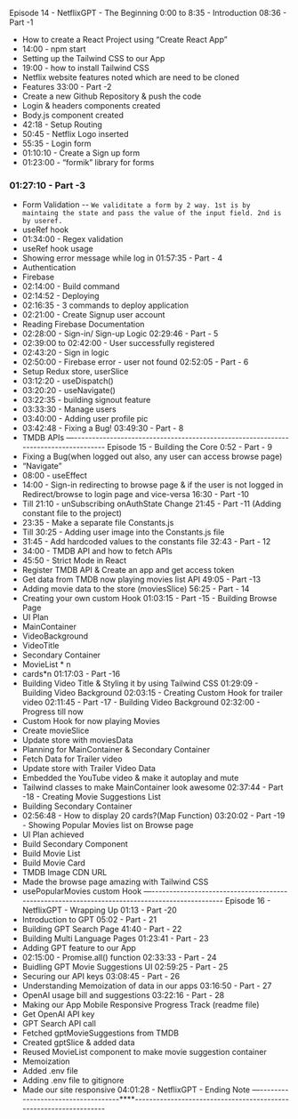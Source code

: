 Episode 14 - NetflixGPT - The Beginning
0:00 to 8:35 - Introduction
08:36 - Part -1

- How to create a React Project using “Create React App”
- 14:00 - npm start
- Setting up the Tailwind CSS to our App
- 19:00 - how to install Tailwind CSS
- Netflix website features noted which are need to be cloned
- Features
  33:00 - Part -2
- Create a new Github Repository & push the code
- Login & headers components created
- Body.js component created
- 42:18 - Setup Routing
- 50:45 - Netflix Logo inserted
- 55:35 - Login form
- 01:10:10 - Create a Sign up form
- 01:23:00 - “formik” library for forms

### 01:27:10 - Part -3

- Form Validation -- `We validitate a form by 2 way.
1st is by maintaing the state and pass the value of the input field.
2nd is by useref.`
- useRef hook
- 01:34:00 - Regex validation
- useRef hook usage
- Showing error message while log in
  01:57:35 - Part - 4
- Authentication
- Firebase
- 02:14:00 - Build command
- 02:14:52 - Deploying
- 02:16:35 - 3 commands to deploy application
- 02:21:00 - Create Signup user account
- Reading Firebase Documentation
- 02:28:00 - Sign-in/ Sign-up Logic
  02:29:46 - Part - 5
- 02:39:00 to 02:42:00 - User successfully registered
- 02:43:20 - Sign in logic
- 02:50:00 - Firebase error - user not found
  02:52:05 - Part - 6
- Setup Redux store, userSlice
- 03:12:20 - useDispatch()
- 03:20:20 - useNavigate()
- 03:22:35 - building signout feature
- 03:33:30 - Manage users
- 03:40:00 - Adding user profile pic
- 03:42:48 - Fixing a Bug!
  03:49:30 - Part - 8
- TMDB APIs
  —-----------------------------------------------------------------------------------
  Episode 15 - Building the Core
  0:52 - Part - 9
- Fixing a Bug(when logged out also, any user can access browse page)
- “Navigate”
- 08:00 - useEffect
- 14:00 - Sign-in redirecting to browse page & if the user is not logged in Redirect/browse
  to login page and vice-versa
  16:30 - Part -10
- Till 21:10 - unSubscribing onAuthState Change
  21:45 - Part -11 (Adding constant file to the project)
- 23:35 - Make a separate file Constants.js
- Till 30:25 - Adding user image into the Constants.js file
- 31:45 - Add hardcoded values to the constants file
  32:43 - Part - 12
- 34:00 - TMDB API and how to fetch APIs
- 45:50 - Strict Mode in React
- Register TMDB API & Create an app and get access token
- Get data from TMDB now playing movies list API
  49:05 - Part -13
- Adding movie data to the store (moviesSlice)
  56:25 - Part - 14
- Creating your own custom Hook
  01:03:15 - Part -15 - Building Browse Page
- UI Plan
- MainContainer
- VideoBackground
- VideoTitle
- Secondary Container
- MovieList \* n
- cards\*n
  01:17:03 - Part -16
- Building Video Title & Styling it by using Tailwind CSS
  01:29:09 - Building Video Background
  02:03:15 - Creating Custom Hook for trailer video
  02:11:45 - Part -17 - Building Video Background
  02:32:00 - Progress till now
- Custom Hook for now playing Movies
- Create movieSlice
- Update store with moviesData
- Planning for MainContainer & Secondary Container
- Fetch Data for Trailer video
- Update store with Trailer Video Data
- Embedded the YouTube video & make it autoplay and mute
- Tailwind classes to make MainContainer look awesome
  02:37:44 - Part -18 - Creating Movie Suggestions List
- Building Secondary Container
- 02:56:48 - How to display 20 cards?(Map Function)
  03:20:02 - Part -19 - Showing Popular Movies list on Browse page
- UI Plan achieved
- Build Secondary Component
- Build Movie List
- Build Movie Card
- TMDB Image CDN URL
- Made the browse page amazing with Tailwind CSS
- usePopularMovies custom Hook
  —----------------------------------------------------------------------------------------------
  Episode 16 - NetflixGPT - Wrapping Up
  01:13 - Part -20
- Introduction to GPT
  05:02 - Part - 21
- Building GPT Search Page
  41:40 - Part - 22
- Building Multi Language Pages
  01:23:41 - Part - 23
- Adding GPT feature to our App
- 02:15:00 - Promise.all() function
  02:33:33 - Part - 24
- Buidling GPT Movie Suggestions UI
  02:59:25 - Part - 25
- Securing our API keys
  03:08:45 - Part - 26
- Understanding Memoization of data in our apps
  03:16:50 - Part - 27
- OpenAI usage bill and suggestions
  03:22:16 - Part - 28
- Making our App Mobile Responsive
  Progress Track (readme file)
- Get OpenAI API key
- GPT Search API call
- Fetched gptMovieSuggestions from TMDB
- Created gptSlice & added data
- Reused MovieList component to make movie suggestion container
- Memoization
- Added .env file
- Adding .env file to gitignore
- Made our site responsive
  04:01:28 - NetflixGPT - Ending Note
  —-----------------------------------\*\*\*\*------------------------------------------------------------------

